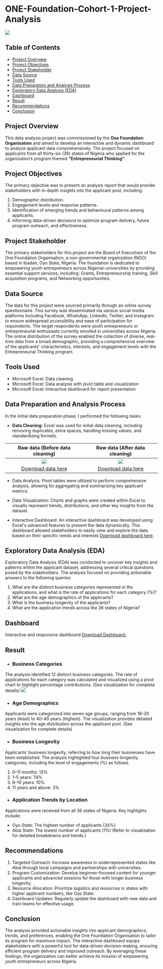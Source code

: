 # ONE-Foundation-Cohort-1-Project-Analysis
![](Intro.jpeg)

## Table of Contents
- [Project Overview](#project-overview)
- [Project Objectives](#project-objectives)
- [Project Stakeholder](#project-stakeholder)
- [Data Source](#data-source)
- [Tools Used](#tools-used)
- [Data Preparation and Analysis Process](#data-preparation-and-analysis-process)
- [Exploratory Data Analysis (EDA)](#exploratory-data-analysis-(eda))
- [Dashboard](#dashboard)
- [Result](#result) 
- [Recommendations](#recommendations) 
- [Conclusion](#conclusion)

## Project Overview

This data analysis project was commissioned by the **One Foundation Organisation** and aimed to develop an interactive and dynamic dashboard to analyze applicant data comprehensively. 
The project focused on applicants from all thirty-six (36) states of Nigeria who applied for the organization’s program themed **“Entrepreneurial Thinking”**.

## Project Objectives

The primary objective was to present an analysis report that would provide stakeholders with in-depth insights into the applicant pool, including:
1. Demographic distribution.
2. Engagement levels and response patterns.
3. Identification of emerging trends and behavioural patterns among applicants.
4. Informing data-driven decisions to optimize program delivery, future program outreach, and effectiveness.

## Project Stakeholder

The primary stakeholders for this project are the Board of Executives of the One Foundation Organisation, a non-governmental organization (NGO) based in Ibadan, Oyo State, Nigeria. 
The foundation is dedicated to empowering youth entrepreneurs across Nigerian universities by providing essential support services, including: Grants, Entrepreneurship training, Skill acquisition programs, and Networking opportunities.

## Data Source

The data for this project were sourced primarily through an online survey questionnaire. This survey was disseminated via various social media platforms including Facebook, WhatsApp, LinkedIn, Twitter, and Instagram to ensure widespread accessibility and ease of participation for respondents. 
The target respondents were youth entrepreneurs or entrepreneurial enthusiasts currently enrolled in universities across Nigeria. 
The online distribution of the survey enabled the collection of diverse, real-time data from a broad demographic, providing a comprehensive overview of the applicants' characteristics, interests, and engagement levels with the Entrepreneurial Thinking program.

## Tools Used

- Microsoft Excel: Data cleaning
- Microsoft Excel: Data analysis with pivot table and visualization
- Microsoft Excel: Interactive dashboard for report presentation 

## Data Preparation and Analysis Process

In the initial data preparation phase, I performed the following tasks:
- **Data Cleaning:** Excel was used for initial data cleaning, including removing duplicates, extra spaces, handling missing values, and standardizing formats.

**Raw data (Before data cleaning)**              |  **Raw data (After data cleaning)**
:----------------------------------------------: | :------------------------------:
![](Data_Before_cleaning.png)                    |  ![](Data_After_Cleaning.png)  
[Download data here](Raw_Uncleaned_Data.xlsx)    |  [Download data here](Cleaned_data.xlsx)

- Data Analysis: Pivot tables were utilized to perform comprehensive analysis, allowing for aggregating and summarizing key applicant metrics.
  
- Data Visualization: Charts and graphs were created within Excel to visually represent trends, distributions, and other key insights from the dataset.
  
- Interactive Dashboard: An interactive dashboard was developed using Excel's advanced features to present the data dynamically. This dashboard allowed stakeholders to easily view and explore the data based on their specific needs and interests [Download dashboard here](ONEF_Project.xlsx).

## Exploratory Data Analysis (EDA)

Exploratory Data Analysis (EDA) was conducted to uncover key insights and patterns within the applicant dataset, addressing several critical questions posed by the stakeholders. The analysis focused on providing actionable answers to the following queries:
1.	What are the distinct business categories represented in the applications, and what is the rate of applications for each category (%)?
2.	What are the age demographics of the applicants?
3.	What is the business longevity of the applicants?
4.	What are the application trends across the 36 states of Nigeria?

## Dashboard

Interactive and responsive dashboard [Download Dashboard.](ONEF_Project.xlsx).

## Result
- ### Business Categories
The analysis identified 12 distinct business categories. The rate of applications for each category was calculated and visualized using a pivot chart to highlight percentage contributions. 
(See visualization for complete details)
![](Business_Categories.png)

- ### Age Demographics
Applicants were categorized into seven age groups, ranging from 18–20 years (least) to 40–45 years (highest). The visualization provides detailed insights into the age distribution across the applicant pool. (See visualization for complete details)

- ### Business Longevity
Applicants’ business longevity, referring to how long their businesses have been established. The analysis highlighted four business longevity categories, including the level of engagements (%) as follows
1.	0–11 months: 13%
2.	1–5 years: 74% 
3.	6–10 years: 10%
4.	11 years and above: 3%

- ### Application Trends by Location
Applications were received from all 36 states of Nigeria. Key highlights include:
- Oyo State: The highest number of applicants (34%)
- Abia State: The lowest number of applicants (1%)
(Refer to visualization for detailed breakdowns and trends.)

## Recommendations
1.	Targeted Outreach: Increase awareness in underrepresented states like Abia through local campaigns and partnerships with universities.
2.	Program Customization: Develop beginner-focused content for younger applicants and advanced sessions for those with longer business longevity.
3.	Resource Allocation: Prioritize logistics and resources in states with higher applicant numbers, like Oyo State.
4.	Dashboard Updates: Regularly update the dashboard with new data and train teams for effective usage.

## Conclusion
The analysis provided actionable insights into applicant demographics, trends, and preferences, enabling the One Foundation Organisation to tailor its program for maximum impact. The interactive dashboard equips stakeholders with a powerful tool for data-driven decision-making, ensuring efficient program delivery and improved outreach. By leveraging these findings, the organization can better achieve its mission of empowering youth entrepreneurs across Nigeria.









